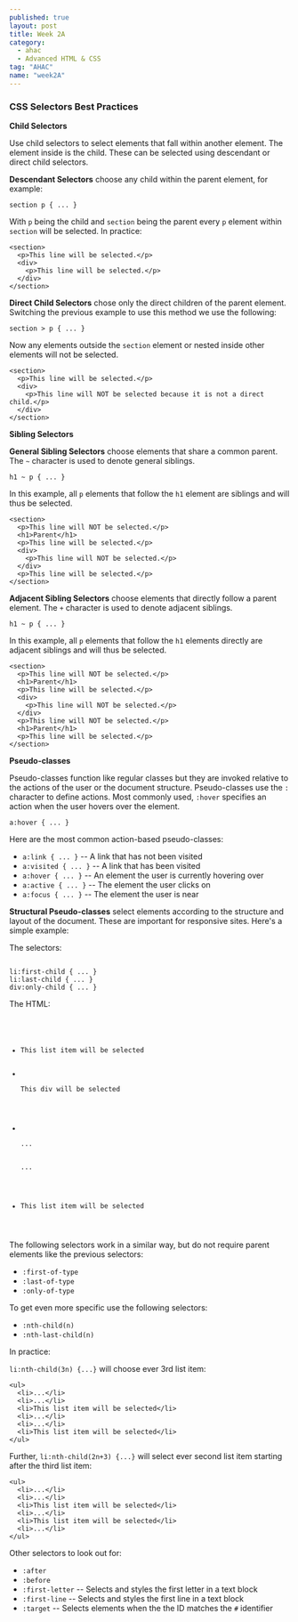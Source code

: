 ```yaml
---
published: true
layout: post
title: Week 2A
category: 
  - ahac
  - Advanced HTML & CSS
tag: "AHAC"
name: "week2A"
---
```


### CSS Selectors Best Practices

**Child Selectors**

Use child selectors to select elements that fall within another element. The element inside is the child. These can be selected using descendant or direct child selectors.

**Descendant Selectors** choose any child within the parent element, for example:

<code>section p { ... }</code>

With `p` being the child and `section` being the parent every `p` element within `section` will be selected. In practice:

```
<section>
  <p>This line will be selected.</p>
  <div>
    <p>This line will be selected.</p>
  </div>
</section>
```

**Direct Child Selectors** chose only the direct children of the parent element. Switching the previous example to use this method we use the following:

<code>section > p { ... }</code>

Now any elements outside the `section` element or nested inside other elements will not be selected. 

```
<section>
  <p>This line will be selected.</p>
  <div>
    <p>This line will NOT be selected because it is not a direct child.</p>
  </div>
</section>
```

**Sibling Selectors**

**General Sibling Selectors** choose elements that share a common parent. The `~` character is used to denote general siblings. 

<code>h1 ~ p { ... }</code>

In this example, all `p` elements that follow the `h1` element are siblings and will thus be selected.

```
<section>
  <p>This line will NOT be selected.</p>
  <h1>Parent</h1>
  <p>This line will be selected.</p>
  <div>
  	<p>This line will NOT be selected.</p>
  </div>
  <p>This line will be selected.</p>
</section>
```

**Adjacent Sibling Selectors** choose elements that directly follow a parent element. The `+` character is used to denote adjacent siblings. 

<code>h1 ~ p { ... }</code>

In this example, all `p` elements that follow the `h1` elements directly are adjacent siblings and will thus be selected.

```
<section>
  <p>This line will NOT be selected.</p>
  <h1>Parent</h1>
  <p>This line will be selected.</p>
  <div>
  	<p>This line will NOT be selected.</p>
  </div>
  <p>This line will NOT be selected.</p>
  <h1>Parent</h1>
  <p>This line will be selected.</p>
</section>
```

**Pseudo-classes**

Pseudo-classes function like regular classes but they are invoked relative to the actions of the user or the document structure. Pseudo-classes use the `:` character to define actions. Most commonly used, `:hover` specifies an action when the user hovers over the element. 

<code>a:hover { ... }</code>

Here are the most common action-based pseudo-classes:

- <code>a:link { ... }</code> -- A link that has not been visited
- <code>a:visited { ... }</code> -- A link that has been visited
- <code>a:hover { ... }</code> -- An element the user is currently hovering over
- <code>a:active { ... }</code> -- The element the user clicks on
- <code>a:focus { ... }</code> -- The element the user is near

**Structural Pseudo-classes** select elements according to the structure and layout of the document. These are important for responsive sites. Here's a simple example:

The selectors:

<code>
li:first-child { ... }
li:last-child { ... }
div:only-child { ... }
</code>

The HTML:

<code>
<ul>
  <li>This list item will be selected</li>
  <li>
    <div>This div will be selected</div>
  </li>
  <li>
    <div>...</div>
    <div>...</div>
  </li>
  <li>This list item will be selected</li>
</ul>
</code>

The following selectors work in a similar way, but do not require parent elements like the previous selectors:

- `:first-of-type`
- `:last-of-type`
- `:only-of-type`

To get even more specific use the following selectors:

- `:nth-child(n)`
- `:nth-last-child(n)`

In practice:

`li:nth-child(3n) {...}` will choose ever 3rd list item:

```
<ul>
  <li>...</li>
  <li>...</li>
  <li>This list item will be selected</li>
  <li>...</li>
  <li>...</li>
  <li>This list item will be selected</li>
</ul>
```

Further, `li:nth-child(2n+3) {...}` will select ever second list item starting after the third list item:

```
<ul>
  <li>...</li>
  <li>...</li>
  <li>This list item will be selected</li>
  <li>...</li>
  <li>This list item will be selected</li>
  <li>...</li>
</ul>
```

Other selectors to look out for:

- `:after`
- `:before`
- `:first-letter` -- Selects and styles the first letter in a text block
- `:first-line` -- Selects and styles the first line in a text block
- `:target` -- Selects elements when the the ID matches the `#` identifier
